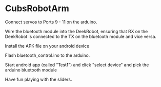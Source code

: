 # CubsRobotArm

Connect servos to Ports 9 - 11 on the arduino.


Wire the bluetooth module into the DeekRobot, ensuring that RX on the DeekRobot is connected to the TX on the bluetooth module and vice versa.

Install the APK file on your android device

Flash bluetooth_control.ino to the arduino. 

Start android app (called "Test1") and click "select device" and pick the arduino bluetooth module

Have fun playing with the sliders. 
